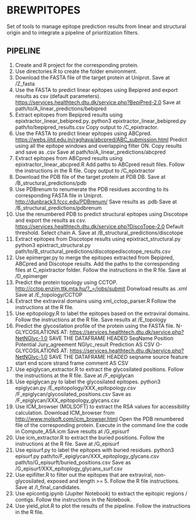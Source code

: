 # BREWPITOPES
Set of tools to manage epitope prediction results from linear and structural origin and to integrate a pipeline of prioritization filters.

## PIPELINE
1. Create and R project for the corresponding protein.
2. Use directories.R to create the folder environment.
3. Download the FASTA file of the target protein at Uniprot.
      Save at /Z_fasta
4. Use the FASTA to predict linear epitopes using Bepipred and export results as csv (default parameters).
      https://services.healthtech.dtu.dk/service.php?BepiPred-2.0
      Save at path/to/A_linear_predictions/bebipred
5. Extract epitopes from Bepipred results using epixtractor_linear_bebipred.py.
      python3 epixtractor_linear_bebipred.py
      path/to/bepipred_results.csv
      Copy output to /C_epixtractor.
6. Use the FASTA to predict linear epitopes using ABCpred.
      https://webs.iiitd.edu.in/raghava/abcpred/ABC_submission.html
      Predict using all the epitope windows and overlapping filter ON.
      Copy results and save as .csv
      Save at path/to/A_linear_predictions/abcpred
7. Extract epitopes from ABCpred results using epixtractor_linear_abcpred.R
      Add paths to ABCpred result files.
      Follow the instructions in the R file.
      Copy output to /C_epixtractor
8. Download the PDB file of the target protein at PDB DB. 
       Save at /B_structural_predictions/pdb
10. Use PDBrenum to renumerate the PDB residues according to its corresponding FASTA file in Uniprot.
      http://dunbrack3.fccc.edu/PDBrenum/
      Save results as .pdb
      Save at /B_structural_predictions/pdbrenum
11. Use the renumbered PDB to predict structural epitopes using Discotope and export the results as csv.
      https://services.healthtech.dtu.dk/service.php?DiscoTope-2.0
      Default threshold.
      Select chain A.
      Save at /B_structural_predictions/discotope
12. Extract epitopes from Discotope results using epixtract_structural.py
      python3 epixtract_structural.py
      path/to/B_structural_predictions/discotopediscotope_results.csv
13. Use epimerger.py to merge the epitopes extracted from Bepipred, ABCpred and Discotope results.
      Add the paths to the corresponding files at C_epixtractor folder.
      Follow the instructions in the R file.
      Save at /D_epimerger
14. Predict the protein topology using CCTOP.
      http://cctop.enzim.ttk.mta.hu/?_=/jobs/submit
      Donwload results as .xml
      Save at /E_topology/CCTOP
15. Extract the extraviral domains using xml_cctop_parser.R
      Follow the instructions at the R file.
16. Use epitopology.R to label the epitopes based on the extraviral domains.
      Follow the instructions at the R file. 
      Save results at /E_topology
17. Predict the glycosilation profile of the protein using the FASTA file.
      N-GLYCOSILATIONS AT:
      https://services.healthtech.dtu.dk/service.php?NetNGlyc-1.0
      SAVE THE DATAFRAME HEADED SeqName	Position	Potential	Jury_agreement	NGlyc_result	Prediction
      AS CSV
      O-GLYCOSILATIONS AT:
      https://services.healthtech.dtu.dk/service.php?NetNGlyc-1.0
      SAVE THE DATAFRAME HEADED seqname	source	feature	start	end	score	strand	frame	comment
      AS CSV
18. Use epiglycan_extractor.R to extract the glycosilated positions.
      Follow the instructions at the R file.
      Save at /F_epiglycan
19. Use epiglycan.py to label the glycosilated epitopes.
      python3 epiglycan.py
      /E_epitopology/XXX_epitopology.csv
      /F_epiglycan/glycosilated_positions.csv
      Save as /F_epiglycan/XXX_epitopology_glycans.csv
20. Use ICM_browser (MOLSOFT) to extract the RSA values for accessibility calculation.
      Download ICM_browser from http://www.molsoft.com/icm_browser.html
      Open the PDB renumbered file of the corresponding protein.
      Execute in the command line the code in Compute_ASA.icm
      Save results at /G_episurf
21. Use icm_extractor.R to extract the buried positions.
      Follow the instructions at the R file. 
      Save at /G_episurf
22. Use episurf.py to label the epitopes with buried residues.
      python3 episurf.py
      path/to/F_epiglycan/XXX_epitoplogy_glycans.csv
      path/to/G_episurft/buried_positions.csv
      Save as /G_episurf/XXX_epitoplogy_glycans_surf.csv
23. Use epifilter.R to filter out the epitopes that are extraviral, non-glycosilated, exposed and length >= 5.
      Follow the R file instructions.
      Save at /I_final_candidates.
24. Use epicontig.ipynb (Jupiter Notebook) to extract the epitopic regions / contigs.
      Follow the instructions in the Notebook.
25. Use yield_plot.R to plot the results of the pipeline.
      Follow the instructions in the R file.

